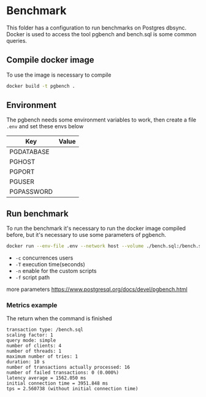 # Benchmark

This folder has a configuration to run benchmarks on Postgres dbsync. Docker is used to access the tool pgbench and bench.sql is some common queries.

## Compile docker image

To use the image is necessary to compile

```bash
docker build -t pgbench .
```

## Environment

The pgbench needs some environment variables to work, then create a file `.env` and set these envs below

| Key        | Value |
| ---------- | ----- |
| PGDATABASE |       |
| PGHOST     |       |
| PGPORT     |       |
| PGUSER     |       |
| PGPASSWORD |       |

## Run benchmark

To run the benchmark it's necessary to run the docker image compiled before, but it's necessary to use some parameters of pgbench.

```bash
docker run --env-file .env --network host --volume ./bench.sql:/bench.sql pgbench:latest -c 10 -T 5 -n -f /bench.sql
```

- `-c` concurrences users
- `-T` execution time(seconds)
- `-n` enable for the custom scripts
- `-f` script path

more parameters
https://www.postgresql.org/docs/devel/pgbench.html

### Metrics example 

The return when the command is finished

```
transaction type: /bench.sql
scaling factor: 1
query mode: simple
number of clients: 4
number of threads: 1
maximum number of tries: 1
duration: 10 s
number of transactions actually processed: 16
number of failed transactions: 0 (0.000%)
latency average = 1562.050 ms
initial connection time = 3951.848 ms
tps = 2.560738 (without initial connection time)
```